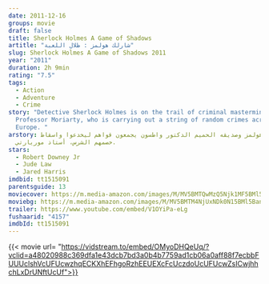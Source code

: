 ```yaml
---
date: 2011-12-16
groups: movie
draft: false
title: Sherlock Holmes A Game of Shadows
artitle: "شارلك هولمز : ظلال اللعبة"
slug: Sherlock Holmes A Game of Shadows 2011
year: "2011"
duration: 2h 9min
rating: "7.5"
tags:
  - Action
  - Adventure
  - Crime
story: "Detective Sherlock Holmes is on the trail of criminal mastermind
  Professor Moriarty, who is carrying out a string of random crimes across
  Europe. "
arstory: شيرلوك هولمز وصديقه الحميم الدكتور واطسون يجمعون قواهم ليخدعوا واسقاط
  خصمهم الشرس، أستاذ موريارتي.
stars:
  - Robert Downey Jr
  - Jude Law
  - Jared Harris
imdbid: tt1515091
parentsguide: 13
moviecover: https://m.media-amazon.com/images/M/MV5BMTQwMzQ5Njk1MF5BMl5BanBnXkFtZTcwNjIxNzIxNw@@._V1_UX182_CR0,0,182,268_AL_.jpg
moviebg: https://m.media-amazon.com/images/M/MV5BMTM4NjUxNDk0N15BMl5BanBnXkFtZTcwNDQ4NjYyNg@@._V1_SY1000_CR0,0,1513,1000_AL_.jpg
trailer: https://www.youtube.com/embed/V1OYiPa-eLg
fushaarid: "4157"
imdbId: tt1515091
---
```


{{< movie url= "https://vidstream.to/embed/OMyoDHQeUq/?vclid=a48020988c369dfa1e43dcb7bd3a0b4b7759ad1cb06a0aff88f7ecbbFUUUclshVcUFUcwzhqECKXhEFhgoRzhEEUEXcFcUczdoUcUFUcwZsICwjhhchLxDrUNftUcUf">}}
